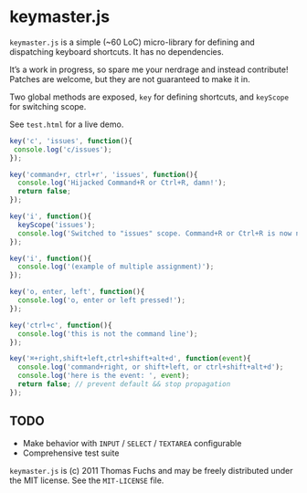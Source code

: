 # keymaster.js

`keymaster.js` is a simple (~60 LoC) micro-library for defining and 
dispatching keyboard shortcuts. It has no dependencies.

It’s a work in progress, so spare me your nerdrage and instead
contribute! Patches are welcome, but they are not guaranteed to make
it in.

Two global methods are exposed, `key` for defining shortcuts, and
`keyScope` for switching scope.

See `test.html` for a live demo.

```javascript
key('c', 'issues', function(){
 console.log('c/issues');
});

key('command+r, ctrl+r', 'issues', function(){
  console.log('Hijacked Command+R or Ctrl+R, damn!');
  return false;
});

key('i', function(){
  keyScope('issues');
  console.log('Switched to "issues" scope. Command+R or Ctrl+R is now no longer reloading...');
});

key('i', function(){
  console.log('(example of multiple assignment)');
});

key('o, enter, left', function(){
  console.log('o, enter or left pressed!');
});

key('ctrl+c', function(){
  console.log('this is not the command line');
});

key('⌘+right,shift+left,ctrl+shift+alt+d', function(event){
  console.log('command+right, or shift+left, or ctrl+shift+alt+d');
  console.log('here is the event: ', event);
  return false; // prevent default && stop propagation
});
```

## TODO
 
* Make behavior with `INPUT` / `SELECT` / `TEXTAREA` configurable
* Comprehensive test suite

`keymaster.js` is (c) 2011 Thomas Fuchs and may be freely distributed under the MIT license.
See the `MIT-LICENSE` file.
